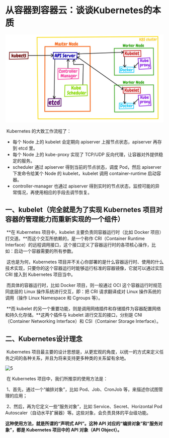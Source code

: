 # 从容器到容器云：谈谈Kubernetes的本质

<img src="../../img/k8s_arch.jpg" style="zoom:67%;" />

​	Kubernetes 的大致工作流程了：

- 每个 Node 上的 kubelet 会定期向 apiserver 上报节点状态，apiserver 再存到 etcd 里。
- 每个 Node 上的 kube-proxy 实现了 TCP/UDP 反向代理，让容器对外提供稳定的服务。
- scheduler 通过 apiserver 得到当前的节点状态，调度 Pod，然后 apiserver 下发命令给某个 Node 的 kubelet，kubelet 调用 container-runtime 启动容器。
- controller-manager 也通过 apiserver 得到实时的节点状态，监控可能的异常情况，再使用相应的手段去调节恢复。



## 一、kubelet（完全就是为了实现 Kubernetes 项目对容器的管理能力而重新实现的一个组件）

​	**在 Kubernetes 项目中，kubelet 主要负责同容器运行时（比如 Docker 项目）打交道。**而这个交互所依赖的，是一个称作 CRI（Container Runtime Interface）的远程调用接口，这个接口定义了容器运行时的各项核心操作，比如：启动一个容器需要的所有参数。

​	这也是为何，Kubernetes 项目并不关心你部署的是什么容器运行时、使用的什么技术实现，只要你的这个容器运行时能够运行标准的容器镜像，它就可以通过实现 CRI 接入到 Kubernetes 项目当中。

​	而具体的容器运行时，比如 Docker 项目，则一般通过 OCI 这个容器运行时规范同底层的 Linux 操作系统进行交互，即：把 CRI 请求翻译成对 Linux 操作系统的调用（操作 Linux Namespace 和 Cgroups 等）。

​	**而 kubelet 的另一个重要功能，则是调用网络插件和存储插件为容器配置网络和持久化存储。**这两个插件与 kubelet 进行交互的接口，分别是 CNI（Container Networking Interface）和 CSI（Container Storage Interface）。

## 二、Kubernetes设计理念

​	Kubernetes 项目最主要的设计思想是，从更宏观的角度，以统一的方式来定义任务之间的各种关系，并且为将来支持更多种类的关系留有余地。

![5](C:\Users\Young\Desktop\云计算\Kubernates\GeekTime\深入剖析Kubernetes\容器技术概念入门\k8s各个资源关系图.webp)	

​	在 Kubernetes 项目中，我们所推崇的使用方法是：

​	1、首先，通过一个“编排对象”，比如 Pod、Job、CronJob 等，来描述你试图管理的应用；

​	2、然后，再为它定义一些“服务对象”，比如 Service、Secret、Horizontal Pod Autoscaler（自动水平扩展器）等。这些对象，会负责具体的平台级功能。

**这种使用方法，就是所谓的“声明式 API”。这种 API 对应的“编排对象”和“服务对象”，都是 Kubernetes 项目中的 API 对象（API Object）。**